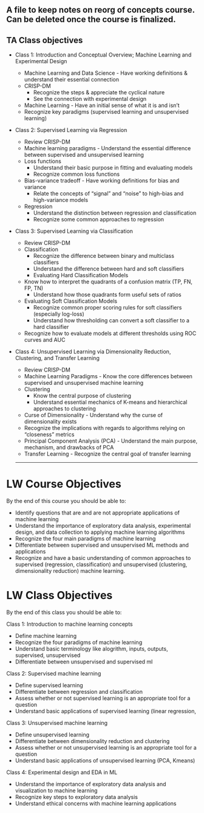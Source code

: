 A file to keep notes on reorg of concepts course. Can be deleted once the course is finalized.
---
## TA Class objectives

* Class 1: Introduction and Conceptual Overview; Machine Learning and Experimental Design
  * Machine Learning and Data Science - Have working definitions & understand their essential connection
  * CRISP-DM
    * Recognize the steps & appreciate the cyclical nature
    * See the connection with experimental design
  * Machine Learning - Have an initial sense of what it is and isn’t
  * Recognize key paradigms (supervised learning and unsupervised learning)

* Class 2: Supervised Learning via Regression
  * Review CRISP-DM
  * Machine learning paradigms - Understand the essential difference between supervised and unsupervised learning
  * Loss functions
    * Understand their basic purpose in fitting and evaluating models
    * Recognize common loss functions
  * Bias-variance tradeoff - Have working definitions for bias and variance
    * Relate the concepts of “signal” and “noise” to high-bias and high-variance models
  * Regression
    * Understand the distinction between regression and classification
    * Recognize some common approaches to regression

* Class 3: Supervised Learning via Classification
  * Review CRISP-DM
  * Classification
    * Recognize the difference between binary and multiclass classifiers
    * Understand the difference between hard and soft classifiers
    * Evaluating Hard Classification Models
  * Know how to interpret the quadrants of a confusion matrix (TP, FN, FP, TN)
    * Understand how those quadrants form useful sets of ratios
  * Evaluating Soft Classification Models
    * Recognize common proper scoring rules for soft classifiers (especially log-loss)
    * Understand how thresholding can convert a soft classifier to a hard classifier
  * Recognize how to evaluate models at different thresholds using ROC curves and AUC

* Class 4: Unsupervised Learning via Dimensionality Reduction, Clustering, and Transfer Learning
  * Review CRISP-DM
  * Machine Learning Paradigms - Know the core differences between supervised and unsupervised machine learning
  * Clustering
    * Know the central purpose of clustering
    * Understand essential mechanics of K-means and hierarchical approaches to clustering
  * Curse of Dimensionality - Understand why the curse of dimensionality exists
  * Recognize the implications with regards to algorithms relying on “closeness” metrics
  * Principal Component Analysis (PCA) - Understand the main purpose, mechanism, and drawbacks of PCA
  * Transfer Learning - Recognize the central goal of transfer learning
  
  ---
  
# LW Course Objectives
  
By the end of this course you should be able to:

* Identify questions that are and are not appropriate applications of machine learning
* Understand the importance of exploratory data analysis, experimental design, and data collection to applying machine learning algorithms
* Recognize the four main paradigms of machine learning
* Differentiate between supervised and unsupervised ML methods and applications
* Recognize and have a basic understanding of common approaches to supervised (regression, classification) and unsupervised (clustering, dimensionality reduction) machine learning.

# LW Class Objectives

By the end of this class you should be able to:

Class 1: Introduction to machine learning concepts
* Define machine learning
* Recognize the four paradigms of machine learning
* Understand basic terminology like alogrithm, inputs, outputs, supervised, unsupervised
* Differentiate between unsupervised and supervised ml

Class 2: Supervised machine learning
* Define supervised learning
* Differentiate between regression and classification
* Assess whether or not supervised learning is an appropriate tool for a question
* Understand basic applications of supervised learning (linear regression, 

Class 3: Unsupervised machine learning
* Define unsupervised learning
* Differentiate between dimensionality reduction and clustering
* Assess whether or not unsupervised learning is an appropriate tool for a question
* Understand basic applications of unsupervised learning (PCA, Kmeans)

Class 4: Experimental design and EDA in ML
* Understand the importance of exploratory data analysis and visualization to machine learning
* Recognize key steps to exploratory data analysis
* Understand ethical concerns with machine learning applications
